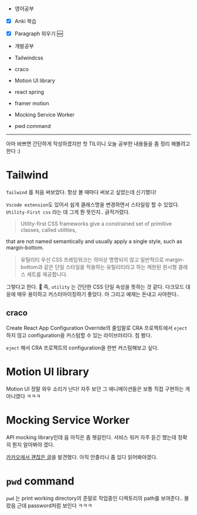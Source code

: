 
  

- 영어공부

- [x] Anki 복습

- [x] Paragraph 외우기 🆕

  

- 개발공부

- Tailwindcss

- craco

- Motion UI library

- react spring

- framer motion

- Mocking Service Worker

- pwd command

  
  

----

  

아마 바쁘면 간단하게 작성하겠지만 첫 TIL이니 오늘 공부한 내용들을 좀 정리 해볼려고 한다 :)

  

# Tailwind

`Tailwind` 를 처음 써보았다. 항상 볼 때마다 써보고 싶었는데 신기했다!

`Vscode extension`도 있어서 쉽게 클래스명을 변경하면서 스타일링 할 수 있었다. `Utility-First css` 라는 데 그게 뭔 뜻인지.. 긁적거렸다.

  
  

>Utility-first CSS frameworks give a constrained set of primitive classes, called utilities,

that are not named semantically and usually apply a single style, such as margin-bottom.

>

> 유틸리티 우선 CSS 프레임워크는 의미상 명명되지 않고 일반적으로 margin-bottom과 같은 단일 스타일을 적용하는 유틸리티라고 하는 제한된 원시형 클래스 세트를 제공합니다.

  
  

그렇다고 한다. 🤔 즉, `utility` 는 간단한 CSS 단일 속성을 뜻하는 것 같다. 다크모드 대응에 매우 용이하고 커스터마이징하기 좋았다. 아 그리고 예제는 돈내고 사야한다..

  

## craco

  

Create React App Configuration Override의 줄임말로 CRA 프로젝트에서 `eject`하지 않고 configuration을 커스텀할 수 있는 라이브러리다. 첨 봤다.

  

`eject` 해서 CRA 프로젝트의 configuration을 한번 커스텀해보고 싶다.

  

# Motion UI library

  

Motion UI 정말 와우 소리가 난다! 자주 보던 그 애니메이션들은 보통 직접 구현하는 게 아니였다 ㅋㅋㅋ

  

# Mocking Service Worker

  

API mocking library인데 음 아직은 좀 헷갈린다. 서비스 워커 자주 듣긴 했는데 정확히 뭔지 알아봐야 겠다.

  

[카카오에서 괜찮은 글](https://tech.kakao.com/2021/09/29/mocking-fe/)을 발견했다. 아직 안졸리니 좀 있다 읽어봐야겠다.

  

# `pwd` command

`pwd` 는 print working directory의 준말로 작업중인 디렉토리의 path를 보여준다.. 몰랐음 근데 password처럼 보인다 ㅋㅋㅋ